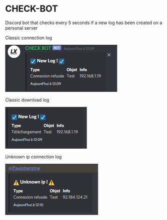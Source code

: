 # CHECK-BOT
Discord bot that checks every 5 seconds if a new log has been created on a personal server


Classic connection log

![alt text](https://github.com/Paulobergine/CHECK-BOT/blob/master/checkbot/images/newLogConnect.png)

Classic download log

![alt text](https://github.com/Paulobergine/CHECK-BOT/blob/master/checkbot/images/newLogDl.png)

Unknown ip connection log

![alt text](https://github.com/Paulobergine/CHECK-BOT/blob/master/checkbot/images/newLogUk.png)
